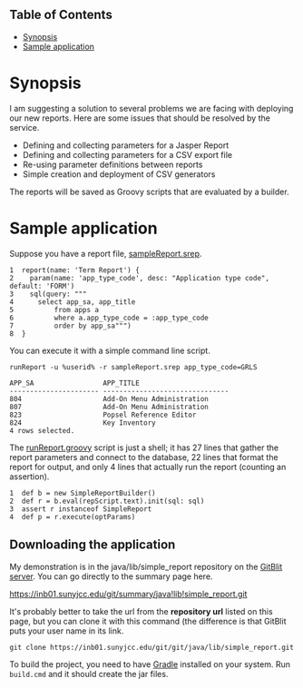 <div id="table-of-contents">
<h2>Table of Contents</h2>
<div id="text-table-of-contents">
<ul>
<li><a href="#sec-1">Synopsis</a></li>
<li><a href="#sec-2">Sample application</a></li>
</ul>
</div>
</div>


# Synopsis

I am suggesting a solution to several problems we are facing with deploying our new reports.  Here are some issues that should be resolved by the service.
-   Defining and collecting parameters for a Jasper Report
-   Defining and collecting parameters for a CSV export file
-   Re-using parameter definitions between reports
-   Simple creation and deployment of CSV generators

The reports will be saved as Groovy scripts that are evaluated by a builder.  

# Sample application

Suppose you have a report file, [sampleReport.srep](sampleReport.srep).  

    1  report(name: 'Term Report') {
    2    param(name: 'app_type_code', desc: "Application type code", default: 'FORM') 
    3    sql(query: """
    4      select app_sa, app_title
    5          from apps a 
    6          where a.app_type_code = :app_type_code
    7          order by app_sa""")
    8  }

You can execute it with a simple command line script.

    runReport -u %userid% -r sampleReport.srep app_type_code=GRLS

    APP_SA                 APP_TITLE
    ---------------------- -------------------------------
    804                    Add-On Menu Administration
    807                    Add-On Menu Administration
    823                    Popsel Reference Editor
    824                    Key Inventory
    4 rows selected.

The [runReport.groovy](runReport.groovy) script is just a shell; it has 27 lines that gather the  report parameters and connect to the database, 22 lines that format the report for output, and only 4 lines that actually run the report (counting an assertion).

    1  def b = new SimpleReportBuilder()
    2  def r = b.eval(repScript.text).init(sql: sql)
    3  assert r instanceof SimpleReport
    4  def p = r.execute(optParams)

## Downloading the application

My demonstration is in the java/lib/simple\_report repository on the [GitBlit server](https://inb01.sunyjcc.edu/git/).  You can go directly to the summary page here.

<https://inb01.sunyjcc.edu/git/summary/java!lib!simple_report.git>

It's probably better to take the url from the **repository url** listed on this page, but you can clone it with this command (the difference is that GitBlit puts your user name in its link.

    git clone https://inb01.sunyjcc.edu/git/git/java/lib/simple_report.git

To build the project, you need to have [Gradle](http://www.gradle.org/) installed on your system.  Run `build.cmd` and it should create the jar files.

